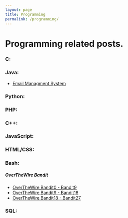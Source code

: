 ```yaml
---
layout: page
title: Programming
permalink: /programming/
---
```


# Programming related posts.

### C:


### Java:
* [Email Managment System](https://github.com/ogudal20/Email-Management-System)

### Python:


### PHP:


### C++:


### JavaScript:


### HTML/CSS:


### Bash:

##### OverTheWire Bandit

* [OverTheWire Bandit0 - Bandit9](https://ogudal20.github.io/OverTheWire-Bandit-0..9/)
* [OverTheWire Bandit9 - Bandit18](https://ogudal20.github.io/OverTheWire-Bandit-9..18/)
* [OverTheWire Bandit18 - Bandit27](https://ogudal20.github.io/OverTheWire-Bandit-18..27/)

### SQL:



